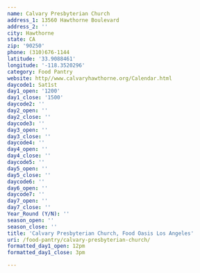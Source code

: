 ```yaml
---
name: Calvary Presbyterian Church
address_1: 13560 Hawthorne Boulevard
address_2: ''
city: Hawthorne
state: CA
zip: '90250'
phone: (310)676-1144
latitude: '33.9088461'
longitude: '-118.3520296'
category: Food Pantry
website: http//www.calvaryhawthorne.org/Calendar.html
daycode1: Sat1st
day1_open: '1200'
day1_close: '1500'
daycode2: ''
day2_open: ''
day2_close: ''
daycode3: ''
day3_open: ''
day3_close: ''
daycode4: ''
day4_open: ''
day4_close: ''
daycode5: ''
day5_open: ''
day5_close: ''
daycode6: ''
day6_open: ''
daycode7: ''
day7_open: ''
day7_close: ''
Year_Round (Y/N): ''
season_open: ''
season_close: ''
title: 'Calvary Presbyterian Church, Food Oasis Los Angeles'
uri: /food-pantry/calvary-presbyterian-church/
formatted_day1_open: 12pm
formatted_day1_close: 3pm

---
```

